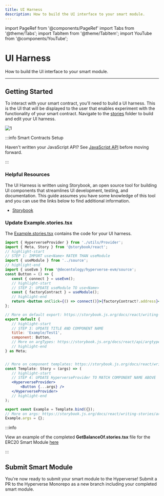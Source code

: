 ```yaml
---
title: UI Harness
description: How to build the UI interface to your smart module.
---
```


import PageRef from '@components/PageRef'
import Tabs from '@theme/Tabs';
import TabItem from '@theme/TabItem';
import YouTube from '@components/YouTube';

# UI Harness

How to build the UI interface to your smart module.

---

## Getting Started

To interact with your smart contract, you'll need to build a UI harness. This is the UI that will be displayed to the user that enables experiment with the functionality of your smart contract. Navigate to the [stories](https://github.com/decentology/hyperverse-evm-builderkit/tree/main/stories) folder to build and edit your UI harness.

![1](/img/content/docs/builderkit/7.png)

:::info Smart Contracts Setup

Haven't written your JavaScript API? See [JavaScript API](javascript-api) before moving forward.

:::

### Helpful Resources

The UI Harness is written using Storybook, an open source tool for building UI components that streamlines UI development, testing, and documentation. This guide assumes you have some knowledge of this tool and you can use the links below to find additional information.

- [Storybook](https://storybook.js.org/)

### Update Example.stories.tsx

The [Example.stories.tsx](https://github.com/decentology/hyperverse-evm-builderkit/blob/main/stories/Example.stories.tsx) contains the code for your UI harness.

```jsx
import { HyperverseProvider } from './utils/Provider';
import { Meta, Story } from '@storybook/react';
// highlight-start
// STEP 1: IMPORT use<Name> RATER THAN useModule
import { useModule } from '../source';
// highlight-end
import { useEvm } from '@decentology/hyperverse-evm/source';
const Button = () => {
   const { connect } = useEvm();
   // highlight-start
   // STEP 2: UPDATE useModule TO use<Name>
   const { factoryContract } = useModule();
   // highlight-end
   return <button onClick={() => connect()}>{factoryContract?.address}</button>;
};

// More on default export: https://storybook.js.org/docs/react/writing-stories/introduction#default-export
export default {
   // highlight-start
   // STEP 3: UPDATE TITLE AND COMPONENT NAME
   title: 'Example/Test1',
   component: Button,
   // More on argTypes: https://storybook.js.org/docs/react/api/argtypes
   // highlight-end
} as Meta;


// More on component templates: https://storybook.js.org/docs/react/writing-stories/introduction#using-args
const Template: Story = (args) => (
   // highlight-start
   // STEP 4: UPDATE HyperverseProvider TO MATCH COMPONENT NAME ABOVE
   <HyperverseProvider>
       <Button {...args} />
   </HyperverseProvider>
   // highlight-end
);

export const Example = Template.bind({});
// More on args: https://storybook.js.org/docs/react/writing-stories/args
Example.args = {};

```

:::info

View an example of the completed **GetBalanceOf.stories.tsx** file for the ERC20 Smart Module [here](https://github.com/decentology/hyperverse-mono/tree/main/packages/hyperverse-evm-erc20/stories)

:::

## Submit Smart Module

You're now ready to submit your smart module to the Hyperverse! Submit a PR to the Hyperverse Monorepo as a new branch including your completed smart module.
